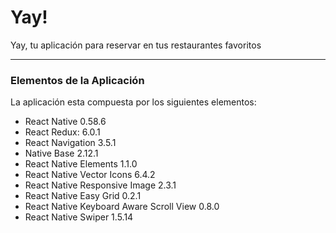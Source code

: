 # Yay!

Yay, tu aplicación para reservar en tus restaurantes favoritos

---

### Elementos de la Aplicación

La aplicación esta compuesta por los siguientes elementos:

- React Native 0.58.6
- React Redux: 6.0.1
- React Navigation 3.5.1
- Native Base 2.12.1
- React Native Elements 1.1.0
- React Native Vector Icons 6.4.2
- React Native Responsive Image 2.3.1
- React Native Easy Grid 0.2.1
- React Native Keyboard Aware Scroll View 0.8.0
- React Native Swiper 1.5.14
